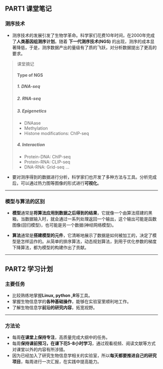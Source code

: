## PART1 课堂笔记

  ### 测序技术
  - 测序技术的发展引发了生物学革命。科学家们花费10年时间，在2000年完成了**人类基因组测序计划**。随着 **下一代测序技术(NGS)** 的出现，测序的成本显著降低，于是，测序数据产出的量级有了质的飞跃，对分析数据提出了更高的要求。

  > 课堂摘记
  > #### Type of NGS
  >  ##### 1. DNA-seq
  >  ##### 2. RNA-seq
  >  ##### 3. Epigenetics
  > - DNAase
  > - Methylation
  > - Histone modifications: ChIP-seq
  >  ##### 4. Interaction
  > - Protein-DNA: ChIP-seq
  > - Protein-RNA: CLIP-seq
  > - DNA-RNA: Grid-seq
  > …

  - 要对测序得到的数据进行分析，科学家们也开发了多种方法与工具。分析完成后，可以通过热力图等图像的形式进行**可视化**。

---

### 模型与算法的区别
  
  - **模型**通常是**将算法应用到数据之后得到的结果**，它就像一个由算法搭建的黑箱，当数据输入时，就会通过一系列处理返回一个输出，这个输出可能是函数图像(回归模型)，也可能是另一个数据(神经网络模型)。

  - **算法**通常是**搭建模型的元件**，它清晰地展示了数据是如何被加工的，决定了模型是怎样运作的。从简单的排序算法，动态规划算法，到用于优化参数的梯度下降算法，都为模型的构建作出了贡献。


---

## PART2 学习计划

### 主要任务

  - 比较熟练地掌握**Linux, python ,R**等工具。
  - 掌握生物信息学的**各种基础操作**，能够在实验室里顺利地工作。
  - 了解生物信息学**前沿的研究内容**，拓宽视野。
  
---

###  方法论

  - 每周**在课堂上保持专注**，高质量完成大纲中的任务。
  - 每周**保持课前预习，在课下花5-8小时学习**，通过观看视频、阅读文献等方式对课堂以外的内容有所涉猎。
  - 因为已经加入了研究生物信息学相关的实验室，所以**每天都要推进自己的研究项目**，每周进行一次汇报，在实践中提高能力。
  
